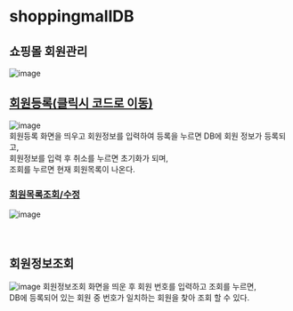 # shoppingmallDB
## 쇼핑몰 회원관리 <br>
![image](https://github.com/gkstmdrb/shoppingmallDB/assets/114748816/a0545b13-7d47-4cfe-9cf5-bfbe55211e06)
<br>
## [회원등록(클릭시 코드로 이동)](https://github.com/gkstmdrb/shoppingmallDB/blob/main/Shoppingmall/src/main/webapp/join.jsp)
![image](https://github.com/gkstmdrb/shoppingmallDB/assets/114748816/30764649-f5f2-471e-b5c0-72f0758b551a)<br>
회원등록 화면을 띄우고 회원정보를 입력하여 등록을 누르면 DB에 회원 정보가 등록되고, <br>
회원정보를 입력 후 취소를 누르면 초기화가 되며, <br>
조회를 누르면 현재 회원목록이 나온다. <br>

### [회원목록조회/수정](https://github.com/gkstmdrb/shoppingmallDB/blob/main/Shoppingmall/src/main/webapp/member_list.jsp)
![image](https://github.com/gkstmdrb/shoppingmallDB/assets/114748816/0e37ceb8-45d7-468b-9a3f-9c1aeb26aa21)
<br><br><br>

## 회원정보조회
![image](https://github.com/gkstmdrb/shoppingmallDB/assets/114748816/8cd87a0c-0133-4d89-b717-f5fe3f6f1639)
회원정보조회 화면을 띄운 후 회원 번호를 입력하고 조회를 누르면, <br>
DB에 등록되어 있는 회원 중 번호가 일치하는 회원을 찾아 조회 할 수 있다. <br><br>
